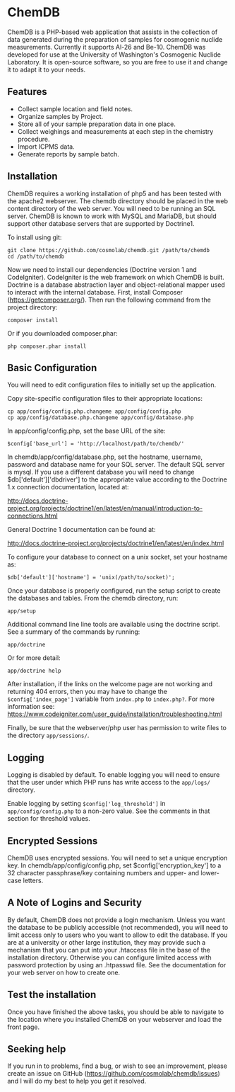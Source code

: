 ChemDB
======

ChemDB is a PHP-based web application that assists in the collection of data
generated during the preparation of samples for cosmogenic nuclide measurements.
Currently it supports Al-26 and Be-10. ChemDB was developed for use at the
University of Washington's Cosmogenic Nuclide Laboratory. It is open-source
software, so you are free to use it and change it to adapt it to your needs.

Features
--------

- Collect sample location and field notes.
- Organize samples by Project.
- Store all of your sample preparation data in one place.
- Collect weighings and measurements at each step in the chemistry procedure.
- Import ICPMS data.
- Generate reports by sample batch.

Installation
------------

ChemDB requires a working installation of php5 and has been tested with the
apache2 webserver. The chemdb directory should be placed in the web content
directory of the web server. You will need to be running an SQL server.
ChemDB is known to work with MySQL and MariaDB, but should support other
database servers that are supported by Doctrine1.

To install using git:

    git clone https://github.com/cosmolab/chemdb.git /path/to/chemdb
    cd /path/to/chemdb

Now we need to install our dependencies (Doctrine version 1 and CodeIgniter).
CodeIgniter is the web framework on which ChemDB is built. Doctrine is a
database abstraction layer and object-relational mapper used to interact
with the internal database. First, install Composer (https://getcomposer.org/).
Then run the following command from the project directory:

    composer install

Or if you downloaded composer.phar:

    php composer.phar install

Basic Configuration
-------------------

You will need to edit configuration files to initially set up the application.

Copy site-specific configuration files to their appropriate locations:

    cp app/config/config.php.changeme app/config/config.php
    cp app/config/database.php.changeme app/config/database.php

In app/config/config.php, set the base URL of the site:

    $config['base_url'] = 'http://localhost/path/to/chemdb/'

In chemdb/app/config/database.php, set the hostname, username, password and
database name for your SQL server. The default SQL server is mysql. If you use
a different database you will need to change $db['default']['dbdriver'] to the
appropriate value according to the Doctrine 1.x connection documentation,
located at:

http://docs.doctrine-project.org/projects/doctrine1/en/latest/en/manual/introduction-to-connections.html

General Doctrine 1 documentation can be found at:

http://docs.doctrine-project.org/projects/doctrine1/en/latest/en/index.html

To configure your database to connect on a unix socket, set your hostname as:

    $db['default']['hostname'] = 'unix(/path/to/socket)';

Once your database is properly configured, run the setup script to create the
databases and tables. From the chemdb directory, run:

    app/setup

Additional command line line tools are available using the doctrine script. See
a summary of the commands by running:

    app/doctrine

Or for more detail:

    app/doctrine help

After installation, if the links on the welcome page are not working and
returning 404 errors, then you may have to change the `$config['index_page']`
variable from ```index.php``` to ```index.php?```. For more information see:
https://www.codeigniter.com/user_guide/installation/troubleshooting.html

Finally, be sure that the webserver/php user has permission to write files to
the directory `app/sessions/`.

Logging
-------

Logging is disabled by default. To enable logging you will need to ensure that
the user under which PHP runs has write access to the `app/logs/` directory.

Enable logging by setting `$config['log_threshold']` in `app/config/config.php`
to a non-zero value. See the comments in that section for threshold values.

Encrypted Sessions
------------------

ChemDB uses encrypted sessions. You will need to set a unique encryption key.
In chemdb/app/config/config.php, set $config['encryption_key'] to a 32
character passphrase/key containing numbers and upper- and lower-case letters.

A Note of Logins and Security
-----------------------------

By default, ChemDB does not provide a login mechanism. Unless you want the
database to be publicly accessible (not recommended), you will need to
limit access only to users who you want to allow to edit the database.
If you are at a university or other large institution,
they may provide such a mechanism that you can put into your .htaccess
file in the base of the installation directory.
Otherwise you can configure limited access with
password protection by using an .htpasswd file.
See the documentation for your web server on how to create one.

Test the installation
---------------------

Once you have finished the above tasks, you should be able to navigate to the
location where you installed ChemDB on your webserver and load the front page.

Seeking help
------------

If you run in to problems, find a bug, or wish to see an improvement,
please create an issue on GitHub (https://github.com/cosmolab/chemdb/issues)
and I will do my best to help you get it resolved.
